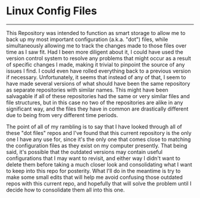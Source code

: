 # Linux Config Files

---

This Repository was intended to function as smart storage to allow me to back up my most important configuration (a.k.a. "dot") files, while simultaneously allowing me to track the changes made to those files over time as I saw fit. Had I been more diligent about it, I could have used the version control system to resolve any problems that might occur as a result of specific changes I made, making it trivial to pinpoint the source of any issues I find. I could even have rolled everything back to a previous version if necessary. Unfortunately, it seems that instead of any of that, I seem to have made several versions of what should have been the same repository as separate repositories with similar names. This might have been salvagable if all of these repositories had the same or very similar files and file structures, but in this case no two of the repositories are alike in any significant way, and the files they have in common are drastically different due to being from very different time periods. 

The point of all of my rambling is to say that I have looked through all of these "dot files" repos and I've found that this current repository is the only one I have any use for, since it's the only one that comes close to matching the configuration files as they exist on my computer presently. That being said, it's possible that the outdated versions may contain useful configurations that I may want to revisit, and either way I didn't want to delete them before taking a much closer look and consolidating what I want to keep into this repo for posterity. What I'll do in the meantime is try to make some small edits that will help me avoid confusing those outdated repos with this current repo, and hopefully that will solve the problem until I decide how to consolidate them all into this one.

